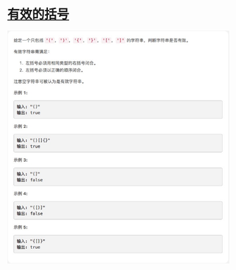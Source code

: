 # [有效的括号](https://leetcode-cn.com/explore/interview/card/top-interview-questions-easy/26/others/68/)

![isValid](./imgs/isValid.png)